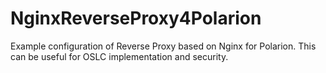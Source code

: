 # NginxReverseProxy4Polarion
Example configuration of Reverse Proxy based on Nginx for Polarion. This can be useful for OSLC implementation and security.
